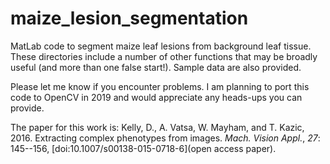 # maize_lesion_segmentation

MatLab code to segment maize leaf lesions from background leaf tissue.  These directories include a number of other functions that may be broadly useful (and more than one false start!).  Sample data are also provided.

Please let me know if you encounter problems.  I am planning to port this code to OpenCV in 2019 and would appreciate any heads-ups you can provide.

The paper for this work is:
Kelly, D., A. Vatsa, W. Mayham, and T. Kazic, 2016. Extracting complex
phenotypes from images. _Mach. Vision Appl._, *27*: 145--156,
[doi:10.1007/s00138-015-0718-6](open access paper).
